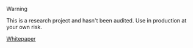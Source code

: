 > [!WARNING]  
> This is a research project and hasn't been audited. Use in production at your own risk.

[Whitepaper](https://github.com/devnova777/zk-vrf-consensus/blob/main/whitepaper/sequencer.md)
